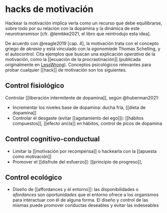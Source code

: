 # hacks de motivación
Hackear la motivación implica verla como un recurso que debe equilibrarse, sobre todo por su relación con la dopamina y la dinámica de este neurotransmisor [cfr. @lembke2021, el libro que reintrodujo esta idea].

De acuerdo con @reagle2019 [cap. 4], la motivación trata con el concepto griego de *akrasia* y está vinculado con la *egonomía*de Thomas Schelling, y el autocontrol. Cita ejemplos que buscan una explicación *operativa* de la motivación, como la [[ecuación de la procrastinación]] (publicada originalmente en [LessWrong](https://www.lesswrong.com/posts/RWo4LwFzpHNQCTcYt/how-to-beat-procrastination)). Conceptos psicológicos relevantes para probar cualquier [[hack]] de motivación son los siguientes.

## Control fisiológico

Controlar [[liberación intermitente de dopamina]], según @huberman2021:

- Incrementar los niveles base de dopamina: ducha fría, [[dieta de dopamina]]
- Controlar el desgaste (evitar [[agotamiento del ego]]): [[hábitos compuestos]], [[efecto ancla]] en hábitos, control de picos de dopamina

## Control cognitivo-conductual

- Limitar la [[motivación por recompensa]] o hackearla con la [[apuesta como motivación]]
- Promover el [[disfrute del esfuerzo]]: [[principio de progreso]], 

## Control ecológico

- Diseño de [[affordances y el entorno]]: las disponibilidades o *afordances* son *oportunidades* que el entorno ofrece a los organismos para interactuar con él de alguna forma. El diseño y control de las mismas puede promover conductas deseables y evitar las indeseables

